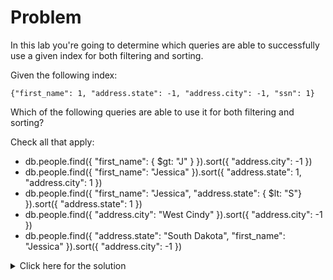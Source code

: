 # Problem
In this lab you're going to determine which queries are able to successfully use a given index for both filtering and sorting.

Given the following index:

    {"first_name": 1, "address.state": -1, "address.city": -1, "ssn": 1}

Which of the following queries are able to use it for both filtering and sorting?

Check all that apply:
 - db.people.find({ "first_name": { $gt: "J" } }).sort({ "address.city": -1 })
 - db.people.find({ "first_name": "Jessica" }).sort({ "address.state": 1, "address.city": 1 })
 - db.people.find({ "first_name": "Jessica", "address.state": { $lt: "S"} }).sort({ "address.state": 1 })
 - db.people.find({ "address.city": "West Cindy" }).sort({ "address.city": -1 })
 - db.people.find({ "address.state": "South Dakota", "first_name": "Jessica" }).sort({ "address.city": -1 })

<details>
  <summary>Click here for the solution</summary>
    <ul>
      <li>db.people.find({ "first_name": "Jessica" }).sort({ "address.state": 1, "address.city": 1 })</li>
      <li>db.people.find({ "first_name": "Jessica", "address.state": { $lt: "S"} }).sort({ "address.state": 1 })</li>
      <li>db.people.find({ "address.state": "South Dakota", "first_name": "Jessica" }).sort({ "address.city": -1 })</li>
    </ul>
</details>
